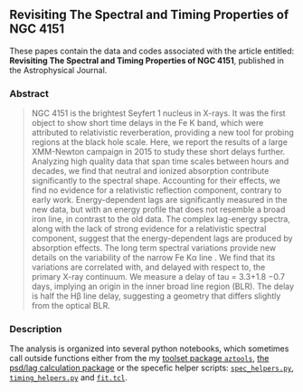 ## Revisiting The Spectral and Timing Properties of NGC 4151

These papes contain the data and codes associated with the article entitled: **Revisiting The Spectral and Timing Properties of NGC 4151**, published in the Astrophysical Journal.

### Abstract
> NGC 4151 is the brightest Seyfert 1 nucleus in X-rays. It was the first object to show short time delays in the Fe K band, which were attributed to relativistic reverberation, providing a new tool for probing regions at the black hole scale. Here, we report the results of a large XMM-Newton campaign in 2015 to study these short delays further. Analyzing high quality data that span time scales between hours and decades, we find that neutral and ionized absorption contribute significantly to the spectral shape. Accounting for their effects, we find no evidence for a relativistic reflection component, contrary to early work. Energy-dependent lags are significantly measured in the new data, but with an energy profile that does not resemble a broad iron line, in contrast to the old data. The complex lag-energy spectra, along with the lack of strong evidence for a relativistic spectral component, suggest that the energy-dependent lags are produced by absorption effects. The long term spectral variations provide new details on the variability of the narrow Fe Kα line . We find that its variations are correlated with, and delayed with respect to, the primary X-ray continuum. We measure a delay of tau = 3.3+1.8 −0.7 days, implying an origin in the inner broad line region (BLR). The delay is half the Hβ line delay, suggesting a geometry that differs slightly from the optical BLR.


### Description
The analysis is organized into several python notebooks, which sometimes call outside functions either from the my [toolset package `aztools`](https://zoghbi-a.github.io/aztools/), [the psd/lag calculation package](https://zoghbi-a.github.io/plag/) or the specefic helper scripts: [`spec_helpers.py`](spec_helpers.py), [`timing_helpers.py`](timing_helpers.py) and [`fit.tcl`](fit.tcl).
